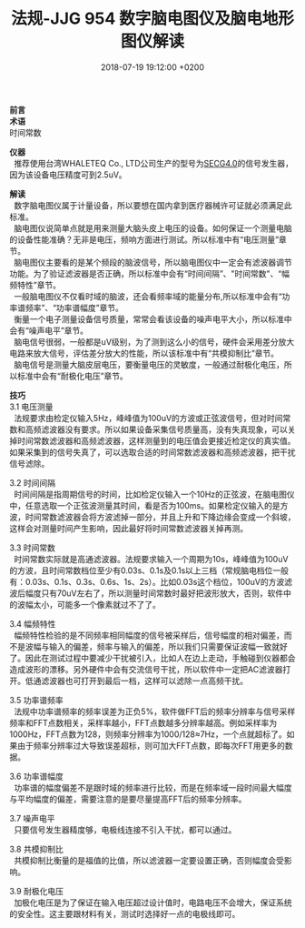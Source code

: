 ﻿---
layout: post
title:  "法规-JJG 954 数字脑电图仪及脑电地形图仪解读"
date:   2018-07-19 19:12:00 +0200
categories: _mgt
---
**前言**  
**术语**  
时间常数  

**仪器**  
&nbsp;&nbsp;推荐使用台湾WHALETEQ Co., LTD公司生产的型号为[SECG4.0]的信号发生器，因为该设备电压精度可到2.5uV。  

[SECG4.0]:https://dev.i-playful.com/17-11-01_whaleteq/cn/Products/Detail/18/SECG%204.0#tag=proOverview
**解读**  
&nbsp;&nbsp;数字脑电图仪属于计量设备，所以要想在国内拿到医疗器械许可证就必须满足此标准。  
&nbsp;&nbsp;脑电图仪说简单点就是用来测量大脑头皮上电压的设备。如何保证一个测量电脑的设备性能准确？无非是电压，频响方面进行测试。所以标准中有“电压测量”章节。  
&nbsp;&nbsp;脑电图仪主要看的是某个频段的脑波信号，所以脑电图仪中一定会有滤波器调节功能。为了验证滤波器是否正确，所以标准中会有“时间间隔”、"时间常数"、“幅频特性”章节。  
&nbsp;&nbsp;一般脑电图仪不仅看时域的脑波，还会看频率域的能量分布,所以标准中会有“功率谱频率”、“功率谱幅度”章节。  
&nbsp;&nbsp;衡量一个电子测量设备信号质量，常常会看该设备的噪声电平大小，所以标准中会有“噪声电平”章节。  
&nbsp;&nbsp;脑电信号很弱，一般都是uV级别，为了测到这么小的信号，硬件会采用差分放大电路来放大信号，评估差分放大的性能，所以该标准中有“共模抑制比”章节。  
&nbsp;&nbsp;脑电信号是测量大脑皮层电压，要衡量电压的灵敏度，一般通过耐极化电压，所以标准中会有“耐极化电压”章节。

**技巧**  
3.1 电压测量  
&nbsp;&nbsp;法规要求由检定仪输入5Hz，峰峰值为100uV的方波或正弦波信号，但对时间常数和高频滤波器没有要求。所以如果设备采集信号质量高，没有失真现象，可以关掉时间常数滤波器和高频滤波器，这样测量到的电压值会更接近检定仪的真实值。如果采集到的信号失真了，可以选取合适的时间常数滤波器和高频滤波器，把干扰信号滤除。  

3.2 时间间隔  
&nbsp;&nbsp;时间间隔是指周期信号的时间，比如检定仪输入一个10Hz的正弦波，在脑电图仪中，任意选取一个正弦波测量其时间，看是否为100ms。如果检定仪输入的是方波，时间常数滤波器会将方波滤掉一部分，并且上升和下降边缘会变成一个斜坡，这样会对测量时间产生影响，因此最好将时间常数滤波器关掉再测。  

3.3 时间常数  
&nbsp;&nbsp;时间常数实际就是高通滤波器。法规要求输入一个周期为10s，峰峰值为100uV的方波，且时间常数档位至少有0.03s、0.1s及0.1s以上三档（常规脑电档位一般有：0.03s、0.1s、0.3s、0.6s、1s、2s）。比如0.03s这个档位，100uV的方波滤波后幅度只有70uV左右了，所以测量时间常数时最好把波形放大，否则，软件中的波幅太小，可能多一个像素就过不了了。

3.4 幅频特性  
&nbsp;&nbsp;幅频特性检验的是不同频率相同幅度的信号被采样后，信号幅度的相对偏差，而不是波幅与输入的偏差，频率与输入的偏差，所以我们只需要保证波幅一致就好了。因此在测试过程中要减少干扰被引入，比如人在边上走动，手触碰到仪器都会造成波形的漂移。另外硬件中会有交流信号干扰，所以软件中一定把AC滤波器打开。低通滤波器也可打开到最后一档，这样可以滤除一点高频干扰。  

3.5 功率谱频率  
&nbsp;&nbsp;法规中功率谱频率的频率误差为正负5%，软件做FFT后的频率分辨率与信号采样频率和FFT点数相关，采样率越小，FFT点数越多分辨率越高。例如采样率为1000Hz，FFT点数为128，则频率分辨率为1000/128≈7Hz，一个点就超标了。如果由于频率分辨率过大导致误差超标，则可加大FFT点数，即每次FFT用更多的数据。

3.6 功率谱幅度  
&nbsp;&nbsp;功率谱的幅度偏差不是跟时域的频率进行比较，而是在频率域一段时间最大幅度与平均幅度的偏差，需要注意的是要尽量提高FFT后的频率分辨率。  

3.7 噪声电平  
&nbsp;&nbsp;只要信号发生器精度够，电极线连接不引入干扰，都可以通过。  

3.8 共模抑制比  
&nbsp;&nbsp;共模抑制比衡量的是福值的比值，所以滤波器一定要设置正确，否则幅度会受影响。  

3.9 耐极化电压  
&nbsp;&nbsp;加极化电压是为了保证在输入电压超过设计值时，电路电压不会增大，保证系统的安全性。这主要跟材料有关，测试时选择好一点的电极线即可。
